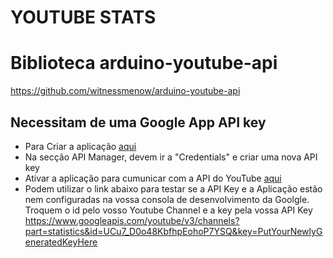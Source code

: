 # YOUTUBE STATS

# Biblioteca arduino-youtube-api
https://github.com/witnessmenow/arduino-youtube-api

## Necessitam de uma Google App API key 

* Para Criar a aplicação [aqui](https://console.developers.google.com)
* Na secção API Manager, devem ir a  "Credentials" e criar uma nova API key
* Ativar a aplicação para cumunicar com a API do YouTube  [aqui](https://console.developers.google.com/apis/api/youtube)
* Podem utilizar o link abaixo para testar se a API Key e a Aplicação estão nem configuradas na vossa consola de desenvolvimento da Goolgle. Troquem o id pelo vosso Youtube Channel e a key pela vossa API Key
https://www.googleapis.com/youtube/v3/channels?part=statistics&id=UCu7_D0o48KbfhpEohoP7YSQ&key=PutYourNewlyGeneratedKeyHere

